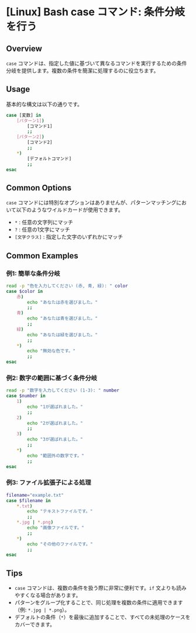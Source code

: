 # [Linux] Bash case コマンド: 条件分岐を行う

## Overview
`case` コマンドは、指定した値に基づいて異なるコマンドを実行するための条件分岐を提供します。複数の条件を簡潔に処理するのに役立ちます。

## Usage
基本的な構文は以下の通りです。

```bash
case [変数] in
    [パターン1])
        [コマンド1]
        ;;
    [パターン2])
        [コマンド2]
        ;;
    *)
        [デフォルトコマンド]
        ;;
esac
```

## Common Options
`case` コマンドには特別なオプションはありませんが、パターンマッチングにおいて以下のようなワイルドカードが使用できます。
- `*` : 任意の文字列にマッチ
- `?` : 任意の1文字にマッチ
- `[文字クラス]` : 指定した文字のいずれかにマッチ

## Common Examples

### 例1: 簡単な条件分岐
```bash
read -p "色を入力してください (赤, 青, 緑): " color
case $color in
    赤)
        echo "あなたは赤を選びました。"
        ;;
    青)
        echo "あなたは青を選びました。"
        ;;
    緑)
        echo "あなたは緑を選びました。"
        ;;
    *)
        echo "無効な色です。"
        ;;
esac
```

### 例2: 数字の範囲に基づく条件分岐
```bash
read -p "数字を入力してください (1-3): " number
case $number in
    1)
        echo "1が選ばれました。"
        ;;
    2)
        echo "2が選ばれました。"
        ;;
    3)
        echo "3が選ばれました。"
        ;;
    *)
        echo "範囲外の数字です。"
        ;;
esac
```

### 例3: ファイル拡張子による処理
```bash
filename="example.txt"
case $filename in
    *.txt)
        echo "テキストファイルです。"
        ;;
    *.jpg | *.png)
        echo "画像ファイルです。"
        ;;
    *)
        echo "その他のファイルです。"
        ;;
esac
```

## Tips
- `case` コマンドは、複数の条件を扱う際に非常に便利です。`if` 文よりも読みやすくなる場合があります。
- パターンをグループ化することで、同じ処理を複数の条件に適用できます（例: `*.jpg | *.png`）。
- デフォルトの条件（`*`）を最後に追加することで、すべての未処理のケースをカバーできます。